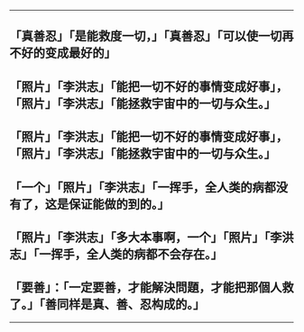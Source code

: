 ----------------------------------------
## 「真善忍」「是能救度一切，」「真善忍」「可以使一切再不好的变成最好的」
## 「照片」「李洪志」「能把一切不好的事情变成好事」，「照片」「李洪志」「能拯救宇宙中的一切与众生。」
## 「照片」「李洪志」「能把一切不好的事情变成好事」，「照片」「李洪志」「能拯救宇宙中的一切与众生。」
## 「一个」「照片」「李洪志」「一挥手，全人类的病都没有了，这是保证能做的到的。」
## 「照片」「李洪志」「多大本事啊，一个」「照片」「李洪志」「一挥手，全人类的病都不会存在。」
## 「要善」：「一定要善，才能解決問題，才能把那個人救了。」「善同样是真、善、忍构成的。」
----------------------------------------

